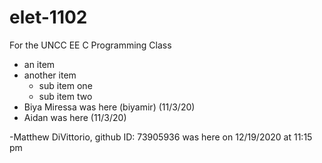 # elet-1102
For the UNCC EE C Programming Class

- an item
- another item
  - sub item one
  - sub item two
- Biya Miressa was here (biyamir) (11/3/20) 
- Aidan was here (11/3/20) 

 -Matthew DiVittorio, github ID: 73905936 was here on 12/19/2020 at 11:15 pm 

